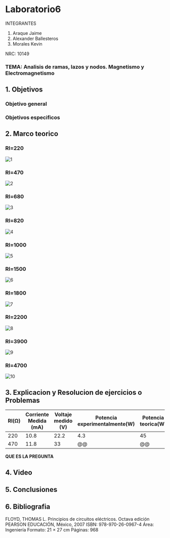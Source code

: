 # Laboratorio6
INTEGRANTES

1. Araque Jaime
2. Alexander Ballesteros
3. Morales Kevin

NRC: 10149
### TEMA: Analisis de ramas, lazos y nodos. Magnetismo y Electromagnetismo 
## 1. Objetivos
### Objetivo general
### Objetivos especificos
## 2. Marco teorico

### Rl=220
![1](https://user-images.githubusercontent.com/93224166/149435789-1e4e0e12-94a4-4a94-a73f-10f6b476dbd3.png)

### Rl=470
![2](https://user-images.githubusercontent.com/93224166/149435791-89dcf22f-9887-4877-8f06-231c28369443.png)

### Rl=680
![3](https://user-images.githubusercontent.com/93224166/149435794-d939d5e1-8d9f-4ce2-922d-03a8cadb63d1.png)

### Rl=820
![4](https://user-images.githubusercontent.com/93224166/149435797-4af980f0-3b01-47d8-9af1-0b9cf7e84821.png)

### Rl=1000
![5](https://user-images.githubusercontent.com/93224166/149435798-7ff53918-e740-40ef-9915-dbaf03496594.png)

### Rl=1500
![6](https://user-images.githubusercontent.com/93224166/149435799-c70d6ffb-d105-4611-97d1-04545a074994.png)

### Rl=1800
![7](https://user-images.githubusercontent.com/93224166/149435802-0c95cf93-be02-4828-ac74-7d257ff6e794.png)

### Rl=2200
![8](https://user-images.githubusercontent.com/93224166/149435780-06813995-b030-4db5-8e9d-50cada353e95.png)

### Rl=3900
![9](https://user-images.githubusercontent.com/93224166/149435785-3e0d7507-8c7e-44ef-869f-73b4089ad281.png)

### Rl=4700
![10](https://user-images.githubusercontent.com/93224166/149435787-ca2bbfa3-0e66-475e-a0b5-d17c094233c5.png)



## 3. Explicacion y Resolucion de ejercicios o Problemas

|Rl(Ω)|Corriente Medida (mA)|Voltaje medido (V)| Potencia experimentalmente(W)| Potencia teorica(W)|
|-------|----|---|---|----|
|220|10.8|22.2|4.3|45|
|470|11.8|33|@@|@@|11|

**QUE ES LA PREGUNTA**

## 4. Video 
## 5. Conclusiones
## 6. Bibliografia
FLOYD, THOMAS L. Principios de circuitos eléctricos. Octava edición PEARSON EDUCACIÓN, México, 2007 ISBN: 978-970-26-0967-4 Área: Ingeniería Formato: 21 × 27 cm Páginas: 968
